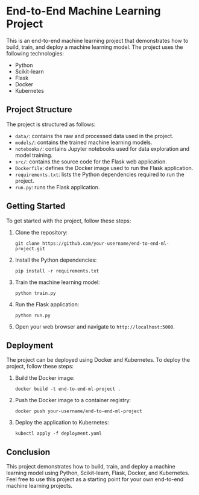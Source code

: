 # End-to-End Machine Learning Project

This is an end-to-end machine learning project that demonstrates how to build, train, and deploy a machine learning model. The project uses the following technologies:

- Python
- Scikit-learn
- Flask
- Docker
- Kubernetes

## Project Structure

The project is structured as follows:

- `data/`: contains the raw and processed data used in the project.
- `models/`: contains the trained machine learning models.
- `notebooks/`: contains Jupyter notebooks used for data exploration and model training.
- `src/`: contains the source code for the Flask web application.
- `Dockerfile`: defines the Docker image used to run the Flask application.
- `requirements.txt`: lists the Python dependencies required to run the project.
- `run.py`: runs the Flask application.

## Getting Started

To get started with the project, follow these steps:

1. Clone the repository:

    ```
    git clone https://github.com/your-username/end-to-end-ml-project.git
    ```

2. Install the Python dependencies:

    ```
    pip install -r requirements.txt
    ```

3. Train the machine learning model:

    ```
    python train.py
    ```

4. Run the Flask application:

    ```
    python run.py
    ```

5. Open your web browser and navigate to `http://localhost:5000`.

## Deployment

The project can be deployed using Docker and Kubernetes. To deploy the project, follow these steps:

1. Build the Docker image:

    ```
    docker build -t end-to-end-ml-project .
    ```

2. Push the Docker image to a container registry:

    ```
    docker push your-username/end-to-end-ml-project
    ```

3. Deploy the application to Kubernetes:

    ```
    kubectl apply -f deployment.yaml
    ```

## Conclusion

This project demonstrates how to build, train, and deploy a machine learning model using Python, Scikit-learn, Flask, Docker, and Kubernetes. Feel free to use this project as a starting point for your own end-to-end machine learning projects.
